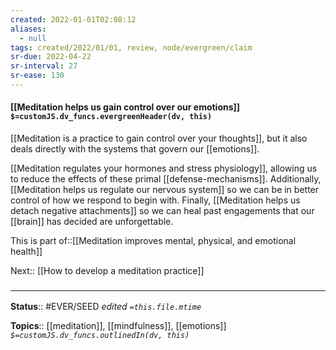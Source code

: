 ```yaml
---
created: 2022-01-01T02:08:12 
aliases:
  - null
tags: created/2022/01/01, review, node/evergreen/claim
sr-due: 2022-04-22
sr-interval: 27
sr-ease: 130
---
```


#### [[Meditation helps us gain control over our emotions]] `$=customJS.dv_funcs.evergreenHeader(dv, this)`

[[Meditation is a practice to gain control over your thoughts]], but it also deals directly with the systems that govern our [[emotions]].

[[Meditation regulates your hormones and stress physiology]], allowing us to reduce the effects of these primal [[defense-mechanisms]].
Additionally, [[Meditation helps us regulate our nervous system]] 
so we can be in better control of how we respond to begin with.
Finally, [[Meditation helps us detach negative attachments]]
so we can heal past engagements that our [[brain]] has decided are unforgettable.

This is 
part of::[[Meditation improves mental, physical, and emotional health]] 

Next:: [[How to develop a meditation practice]]

### <hr class="footnote"/> 

**Status**:: #EVER/SEED 
*edited `=this.file.mtime`*

**Topics**:: [[meditation]], [[mindfulness]], [[emotions]]
*`$=customJS.dv_funcs.outlinedIn(dv, this)`*
